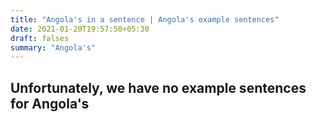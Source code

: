 ```yaml
---
title: "Angola's in a sentence | Angola's example sentences"
date: 2021-01-20T19:57:50+05:30
draft: falses
summary: "Angola's"
---
```

## Unfortunately, we have no example sentences for Angola's                 
